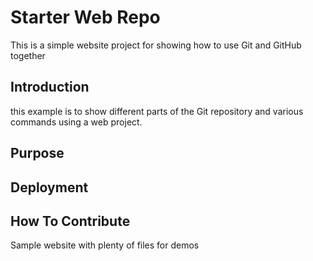 # Starter Web Repo

This is a simple website project for
showing how to use Git and GitHub together

## Introduction

this example is to show different parts
of the Git repository and various commands
using a web project.

## Purpose

## Deployment

## How To Contribute

Sample website with plenty of files for demos